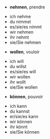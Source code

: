 - **nehmen**, prendre
* ich nehme
* du nimmst
* es/sie/es nimmt
* wir nehmen
* ihr nehmt
* sie/Sie nehmen

- **wollen**, vouloir
* ich will
* du willst
* es/sie/es will
* wir wollen
* ihr wollt
* sie/Sie wollen

- **können**, pouvoir
* ich kann
* du kannst
* er/sie/es kann
* wir können
* ihr könnt
* sie/Sie können